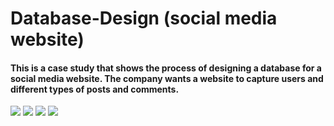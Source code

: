 # Database-Design (social media website)


#### This is a case study that shows the process of designing a database for a social media website. The company wants a website to capture users and different types of posts and comments.

![](Social%20media%20website/Social%20Media%20Website)
![](Social%20media%20website/Social%20Media&20Website%20(1))
![](Social%20media%20website/Social%20Media&20Website%20(2))
![](Social%20media%20website/Social%20Media&20Website%20(3))
